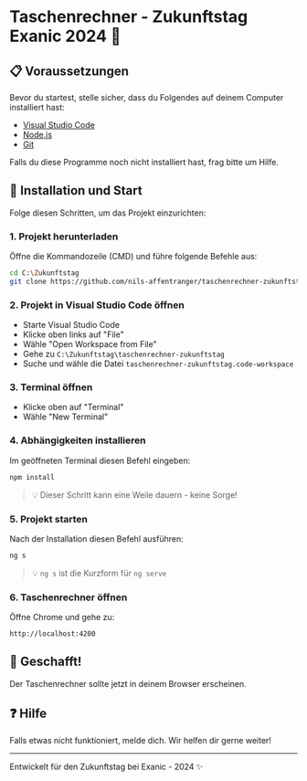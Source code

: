 # Taschenrechner - Zukunftstag Exanic 2024 🧮

## 📋 Voraussetzungen

Bevor du startest, stelle sicher, dass du Folgendes auf deinem Computer installiert hast:
- <a href="https://code.visualstudio.com/" target="_blank">Visual Studio Code</a>
- <a href="https://nodejs.org/en/download/prebuilt-binaries/">Node.js</a>
- <a href="https://gitforwindows.org/">Git</a>

Falls du diese Programme noch nicht installiert hast, frag bitte um Hilfe.

## 🚀 Installation und Start

Folge diesen Schritten, um das Projekt einzurichten:

### 1. Projekt herunterladen
Öffne die Kommandozeile (CMD) und führe folgende Befehle aus:
```bash
cd C:\Zukunftstag
git clone https://github.com/nils-affentranger/taschenrechner-zukunftstag
```

### 2. Projekt in Visual Studio Code öffnen
- Starte Visual Studio Code
- Klicke oben links auf "File"
- Wähle "Open Workspace from File"
- Gehe zu `C:\Zukunftstag\taschenrechner-zukunftstag`
- Suche und wähle die Datei `taschenrechner-zukunftstag.code-workspace`

### 3. Terminal öffnen
- Klicke oben auf "Terminal"
- Wähle "New Terminal"

### 4. Abhängigkeiten installieren
Im geöffneten Terminal diesen Befehl eingeben:
```bash
npm install
```
> 💡 Dieser Schritt kann eine Weile dauern - keine Sorge!

### 5. Projekt starten
Nach der Installation diesen Befehl ausführen:
```bash
ng s
```
> 💡 `ng s` ist die Kurzform für `ng serve`

### 6. Taschenrechner öffnen
Öffne Chrome und gehe zu:
```
http://localhost:4200
```

## 🎉 Geschafft!
Der Taschenrechner sollte jetzt in deinem Browser erscheinen.

## ❓ Hilfe
Falls etwas nicht funktioniert, melde dich. Wir helfen dir gerne weiter!

---
Entwickelt für den Zukunftstag bei Exanic - 2024 ✨